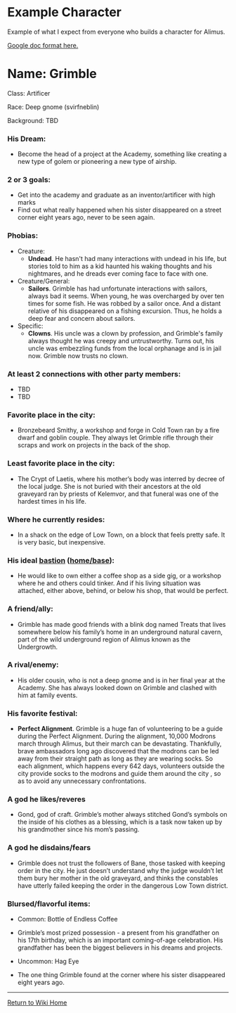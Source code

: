 # Example Character

Example of what I expect from everyone who builds a character for Alimus. 

[Google doc format here.](https://docs.google.com/document/d/139EMTInHm4qp8IjPIQasVY2Pz8qry4MuR3dknn3Q5xY/edit?tab=t.0)

# Name: Grimble

Class: Artificer

Race: Deep gnome (svirfneblin)

Background: TBD

### His Dream:

- Become the head of a project at the Academy, something like creating a new type of golem or pioneering a new type of airship.

### 2 or 3 goals:

- Get into the academy and graduate as an inventor/artificer with high marks
- Find out what really happened when his sister disappeared on a street corner eight years ago, never to be seen again.

### Phobias:

- Creature:
	- **Undead**. He hasn't had many interactions with undead in his life, but stories told to him as a kid haunted his waking thoughts and his nightmares, and he dreads ever coming face to face with one.
- Creature/General:
	- **Sailors**. Grimble has had unfortunate interactions with sailors, always bad it seems. When young, he was overcharged by over ten times for some fish. He was robbed by a sailor once. And a distant relative of his disappeared on a fishing excursion. Thus, he holds a deep fear and concern about sailors.
- Specific:
	- **Clowns**. His uncle was a clown by profession, and Grimble's family always thought he was creepy and untrustworthy. Turns out, his uncle was embezzling funds from the local orphanage and is in jail now. Grimble now trusts no clown.
### At least 2 connections with other party members:

- TBD
- TBD

### Favorite place in the city:

- Bronzebeard Smithy, a workshop and forge in Cold Town ran by a fire dwarf and goblin couple. They always let Grimble rifle through their scraps and work on projects in the back of the shop.

### Least favorite place in the city:

- The Crypt of Laetis, where his mother’s body was interred by decree of the local judge. She is not buried with their ancestors at the old graveyard ran by priests of Kelemvor, and that funeral was one of the hardest times in his life.

### Where he currently resides:
- In a shack on the edge of Low Town, on a block that feels pretty safe. It is very basic, but inexpensive.

### His ideal [bastion](https://dungeonsanddragonsfan.com/dnd-bastion-system/) ([home/base](https://www.dndbeyond.com/posts/1828-exploring-bastions-from-the-2024-dungeon-masters?srsltid=AfmBOopOp7I2BdPh3EE22r94J8JrWt1Dyk7r9HOMHFPJdO2Y2fshiu3P)):
- He would like to own either a coffee shop as a side gig, or a workshop where he and others could tinker. And if his living situation was attached, either above, behind, or below his shop, that would be perfect.

### A friend/ally:

- Grimble has made good friends with a blink dog named Treats that lives somewhere below his family’s home in an underground natural cavern, part of the wild underground region of Alimus known as the Undergrowth.

### A rival/enemy:

- His older cousin, who is not a deep gnome and is in her final year at the Academy. She has always looked down on Grimble and clashed with him at family events.

### His favorite festival:
- **Perfect Alignment**. Grimble is a huge fan of volunteering to be a guide during the Perfect Alignment. During the alignment, 10,000 Modrons march through Alimus, but their march can be devastating. Thankfully, brave ambassadors long ago discovered that the modrons can be led away from their straight path as long as they are wearing socks. So each alignment, which happens every 642 days, volunteers outside the city provide socks to the modrons and guide them around the city , so as to avoid any unnecessary confrontations.

### A god he likes/reveres

- Gond, god of craft. Grimble’s mother always stitched Gond’s symbols on the inside of his clothes as a blessing, which is a task now taken up by his grandmother since his mom’s passing.

### A god he disdains/fears

- Grimble does not trust the followers of Bane, those tasked with keeping order in the city. He just doesn’t understand why the judge wouldn’t let them bury her mother in the old graveyard, and thinks the constables have utterly failed keeping the order in the dangerous Low Town district.

### Blursed/flavorful items:

- Common: Bottle of Endless Coffee

- Grimble’s most prized possession - a present from his grandfather on his 17th birthday, which is an important coming-of-age celebration. His grandfather has been the biggest believers in his dreams and projects.

- Uncommon: Hag Eye

- The one thing Grimble found at the corner where his sister disappeared eight years ago.


***
[Return to Wiki Home](https://isaaclepley.github.io/Alimus-Public)
